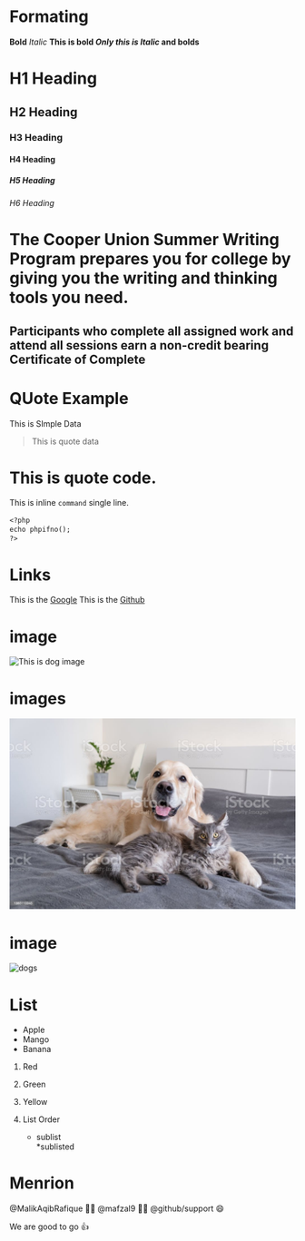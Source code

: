 
# Formating
**Bold**
*Italic*
**This is bold _Only this is Italic_ and bolds**

# H1 Heading
## H2 Heading
### H3 Heading
#### H4 Heading
##### H5 Heading
###### H6 Heading

# The Cooper Union Summer Writing Program prepares you for college by giving you the writing and thinking tools you need. 
## Participants who complete all assigned work and attend all sessions earn a non-credit bearing Certificate of Complete

# QUote Example
This is SImple Data
> This is quote data

# This is quote code.
This is inline `command` single line.
```
<?php
echo phpifno();
?>
```

# Links
This is the [Google](http://google.com)
This is the [Github](http://github.com)
 
 # image
 ![This is dog image](C:\my-first-project-github-add\github-project\git-add3\images-dogs.jpg)

 # images
 ![Dog image](git-add3/images-dogs.jpg)

 # image
 ![dogs](https://www.istockphoto.com/photo/a-cat-and-a-dog-lie-together-on-the-bed-pets-sleeping-on-a-cozy-gray-plaid-the-care-gm1385113345-444056757?utm_source=unsplash&utm_medium=affiliate&utm_campaign=srp_photos_top&utm_content=https%3A%2F%2Funsplash.com%2Fs%2Fphotos%2Fpuppy-dog&utm_term=puppy+dog%3A%3A%3A)

 # List
 * Apple
 * Mango
 * Banana

 1. Red
 2. Green
 3. Yellow

 1. List Order
    * sublist   
      *sublisted

# Menrion
@MalikAqibRafique :student:
@mafzal9 :student:
@github/support :smile:

We are good to go  :+1: